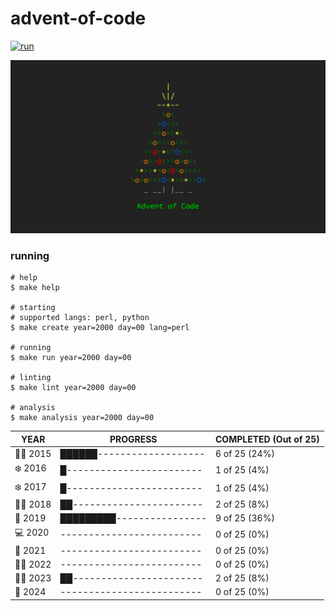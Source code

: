 advent-of-code
==============

[![run](https://github.com/matheusaraujo/advent-of-code/actions/workflows/run.yaml/badge.svg?branch=2024)](https://github.com/matheusaraujo/advent-of-code/actions/workflows/run.yaml)

![AOC](docs/logo.png)

### running

``` {.bash}
# help
$ make help

# starting
# supported langs: perl, python
$ make create year=2000 day=00 lang=perl

# running
$ make run year=2000 day=00

# linting
$ make lint year=2000 day=00

# analysis
$ make analysis year=2000 day=00
```

<!-- progress-begin -->

| YEAR          | PROGRESS                      | COMPLETED (Out of 25) |
|---------------|-------------------------------|-----------------------|
| 👩‍💻 2015 | ██████------------------- | 6 of 25 (24%) |
| ❄️ 2016 | █------------------------ | 1 of 25 (4%) |
| ❄️ 2017 | █------------------------ | 1 of 25 (4%) |
| 🧑‍🎄 2018 | ██----------------------- | 2 of 25 (8%) |
| 🎁 2019 | █████████---------------- | 9 of 25 (36%) |
| 💻 2020 | ------------------------- | 0 of 25 (0%) |
| 🎉 2021 | ------------------------- | 0 of 25 (0%) |
| 🧑‍🎄 2022 | ------------------------- | 0 of 25 (0%) |
| 👩‍💻 2023 | ██----------------------- | 2 of 25 (8%) |
| 🎄 2024 | ------------------------- | 0 of 25 (0%) |
<!-- progress-end -->
